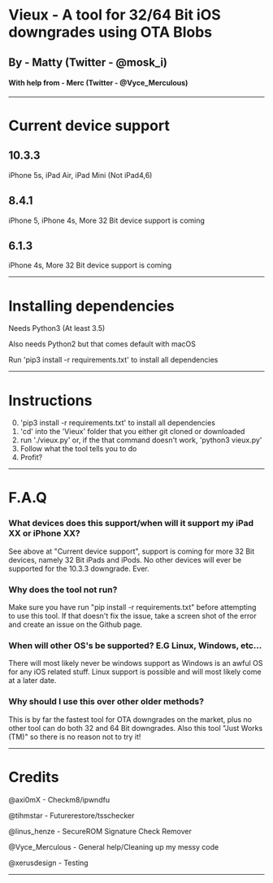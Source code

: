# Vieux - A tool for 32/64 Bit iOS downgrades using OTA Blobs

## By - Matty (Twitter - @mosk_i)
#### With help from - Merc (Twitter - @Vyce_Merculous)


-----------------
# Current device support

## 10.3.3
iPhone 5s, iPad Air, iPad Mini (Not iPad4,6)

## 8.4.1
iPhone 5, iPhone 4s, More 32 Bit device support is coming

## 6.1.3
iPhone 4s, More 32 Bit device support is coming

-----------------
# Installing dependencies

Needs Python3 (At least 3.5)

Also needs Python2 but that comes default with macOS

Run 'pip3 install -r requirements.txt' to install all dependencies

-----------------
# Instructions

0. 'pip3 install -r requirements.txt' to install all dependencies
1. 'cd' into the 'Vieux' folder that you either git cloned or downloaded
2. run './vieux.py' or, if the that command doesn't work, 'python3 vieux.py'
3. Follow what the tool tells you to do
4. Profit?
-----------------
# F.A.Q
### What devices does this support/when will it support my iPad XX or iPhone XX?
See above at "Current device support", support is coming for more 32 Bit devices, namely 32 Bit iPads and iPods. No other devices will ever be supported for the 10.3.3 downgrade. Ever.

### Why does the tool not run?
Make sure you have run "pip install -r requirements.txt" before attempting to use this tool. If that doesn't fix the issue, take a screen shot of the error and create an issue on the Github page.

### When will other OS's be supported? E.G Linux, Windows, etc...
There will most likely never be windows support as Windows is an awful OS for any iOS related stuff. Linux support is possible and will most likely come at a later date.

### Why should I use this over other older methods?
This is by far the fastest tool for OTA downgrades on the market, plus no other tool can do both 32 and 64 Bit downgrades. Also this tool "Just Works (TM)" so there is no reason not to try it!

-----------------
# Credits

@axi0mX - Checkm8/ipwndfu

@tihmstar - Futurerestore/tsschecker

@linus_henze - SecureROM Signature Check Remover

@Vyce_Merculous - General help/Cleaning up my messy code

@xerusdesign - Testing

-----------------